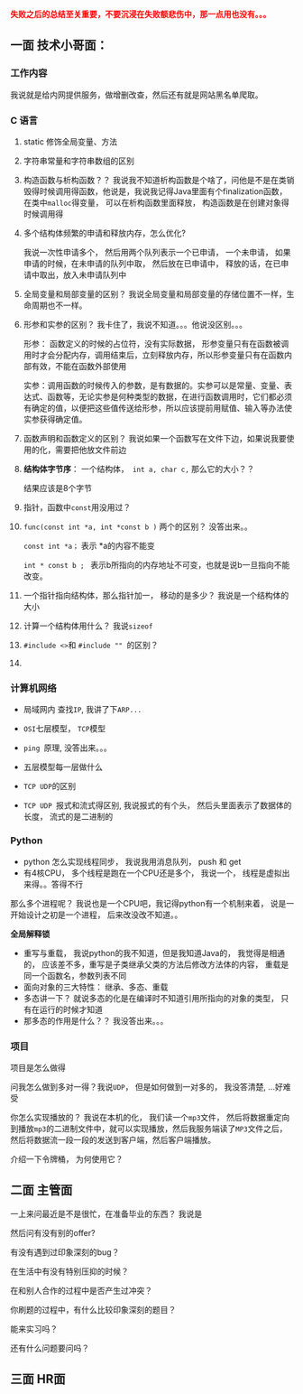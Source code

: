 

**<font color='red'>失败之后的总结至关重要，不要沉浸在失败额悲伤中，那一点用也没有。。。</font>**

## 一面 技术小哥面： 

### 工作内容

我说就是给内网提供服务，做增删改查，然后还有就是网站黑名单爬取。

### C 语言

1. static 修饰全局变量、方法

2. 字符串常量和字符串数组的区别

3. 构造函数与析构函数？？  我说我不知道析构函数是个啥了，问他是不是在类销毁得时候调用得函数，他说是，我说我记得Java里面有个finalization函数， 在类中`malloc`得变量， 可以在析构函数里面释放， 构造函数是在创建对象得时候调用得

4. 多个结构体频繁的申请和释放内存，怎么优化? 

   我说一次性申请多个， 然后用两个队列表示一个已申请， 一个未申请， 如果申请的时候，在未申请的队列中取， 然后放在已申请中， 释放的话，在已申请中取出，放入未申请队列中

5. 全局变量和局部变量的区别？ 我说全局变量和局部变量的存储位置不一样，生命周期也不一样。

6. 形参和实参的区别？ 我卡住了，我说不知道。。。他说没区别。。。

   形参： 函数定义的时候的占位符，没有实际数据， 形参变量只有在函数被调用时才会分配内存，调用结束后，立刻释放内存，所以形参变量只有在函数内部有效，不能在函数外部使用

   实参：调用函数的时候传入的参数，是有数据的。实参可以是常量、变量、表达式、函数等，无论实参是何种类型的数据，在进行函数调用时，它们都必须有确定的值，以便把这些值传送给形参，所以应该提前用赋值、输入等办法使实参获得确定值。

   

7. 函数声明和函数定义的区别？ 我说如果一个函数写在文件下边，如果说我要使用的化，需要把他放文件前边

8. **结构体字节序**： 一个结构体，` int a, char c,` 那么它的大小？？ 

   结果应该是8个字节

9. 指针，函数中`const`用没用过？ 

10. `func(const int *a, int *const b )` 两个的区别？ 没答出来。。

    `const int *a；` 表示 *a的内容不能变

    `int * const b ; ` 表示b所指向的内存地址不可变，也就是说b一旦指向不能改变。

11. 一个指针指向结构体，那么指针加一， 移动的是多少？ 我说是一个结构体的大小

12. 计算一个结构体用什么？ 我说`sizeof`

13. `#include <>`和 `#include "" `的区别？ 

14. 

### 计算机网络

- 局域网内 查找`IP`, 我讲了下`ARP...`

- `OSI`七层模型， `TCP`模型

- `ping `原理, 没答出来。。。

- 五层模型每一层做什么

- `TCP UDP`的区别

- `TCP UDP `报式和流式得区别, 我说报式的有个头， 然后头里面表示了数据体的长度， 流式的是二进制的

  



### Python

- python 怎么实现线程同步， 我说我用消息队列， push 和 get
- 有4核CPU， 多个线程是跑在一个CPU还是多个， 我说一个， 线程是虚拟出来得。。答得不行

那么多个进程呢？ 我说也是一个CPU吧，我记得python有一个机制来着， 说是一开始设计之初是一个进程， 后来改没改不知道。。 

**全局解释锁**

- 重写与重载， 我说python的我不知道，但是我知道Java的， 我觉得是相通的， 应该差不多，重写是子类继承父类的方法后修改方法体的内容， 重载是同一个函数名，参数列表不同
- 面向对象的三大特性： 继承、多态、重载
- 多态讲一下？ 就说多态的化是在编译时不知道引用所指向的对象的类型， 只有在运行的时候才知道
- 那多态的作用是什么？？ 我没答出来。。。

  

### 项目

项目是怎么做得

问我怎么做到多对一得？我说`UDP`， 但是如何做到一对多的， 我没答清楚, ...好难受

你怎么实现播放的？ 我说在本机的化， 我们读一个`mp3`文件， 然后将数据重定向到播放`mp3`的二进制文件中，就可以实现播放，然后我服务端读了`MP3`文件之后，然后将数据流一段一段的发送到客户端，然后客户端播放。

介绍一下令牌桶， 为何使用它？



## 二面 主管面

一上来问最近是不是很忙，在准备毕业的东西？ 我说是

然后问有没有别的offer?

有没有遇到过印象深刻的bug？

在生活中有没有特别压抑的时候？ 

在和别人合作的过程中是否产生过冲突？

你刷题的过程中，有什么比较印象深刻的题目？

能来实习吗？ 

还有什么问题要问吗？



## 三面 HR面




